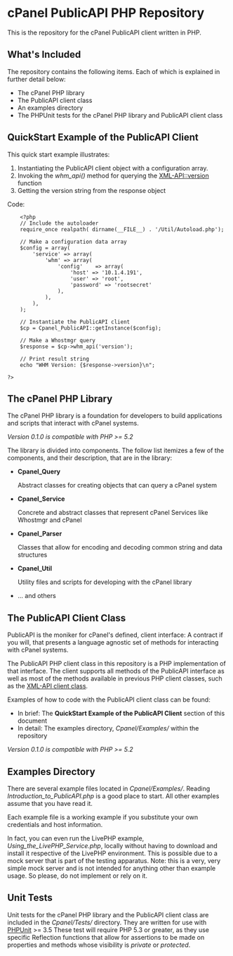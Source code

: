 # cPanel PublicAPI PHP Repository

This is the repository for the cPanel PublicAPI client written in PHP.

## What's Included
The repository contains the following items. Each of which is explained in
 further detail below:

* The cPanel PHP library
* The PublicAPI client class
* An examples directory
* The PHPUnit tests for the cPanel PHP library and PublicAPI client class

## QuickStart Example of the PublicAPI Client

This quick start example illustrates:

1. Instantiating the PublicAPI client object with a configuration array.
1. Invoking the *whm_api()* method for querying the
[XML-API::version][xmlapi_version] function
1. Getting the version string from the response object

Code:

        <?php    
        // Include the autoloader
        require_once realpath( dirname(__FILE__) . '/Util/Autoload.php');
        
        // Make a configuration data array
        $config = array(
            'service' => array(
                'whm' => array(
                    'config'    => array(
                        'host' => '10.1.4.191',
                        'user' => 'root',
                        'password' => 'rootsecret'
                    ),
                ),
            ),
        );
        
        // Instantiate the PublicAPI client
        $cp = Cpanel_PublicAPI::getInstance($config);
        
        // Make a Whostmgr query
        $response = $cp->whm_api('version');
        
        // Print result string
        echo "WHM Version: {$response->version}\n";
        
    ?>

## The cPanel PHP Library

The cPanel PHP library is a foundation for developers to build applications and
scripts that interact with cPanel systems.
 
_Version 0.1.0 is compatible with PHP >= 5.2_
 
The library is divided into components.  The follow list itemizes a few
of the components, and their description, that are in the library:

* **Cpanel_Query**

    Abstract classes for creating objects that can query a cPanel system

* **Cpanel_Service**

    Concrete and abstract classes that represent cPanel Services like Whostmgr
    and cPanel

* **Cpanel_Parser**

    Classes that allow for encoding and decoding common string and data
    structures

* **Cpanel_Util**

    Utility files and scripts for developing with the cPanel library

* ... and others 

## The PublicAPI Client Class

PublicAPI is the moniker for cPanel's defined, client interface: A contract if
you will, that presents a language agnostic set of methods for interacting with
cPanel systems.

The PublicAPI PHP client class in this repository is a PHP implementation of
that interface.  The client supports all methods of the PublicAPI interface as
well as most of the methods available in previous PHP client classes, such as
the [XML-API client class][XML-API_github].

Examples of how to code with the PublicAPI client class can be found:

* In brief: The **QuickStart Example of the PublicAPI Client** section of this
document
* In detail: The examples directory, _Cpanel/Examples/_ within the repository

_Version 0.1.0 is compatible with PHP >= 5.2_

## Examples Directory

There are several example files located in _Cpanel/Examples/_.  Reading
_Introduction_to_PublicAPI.php_ is a good place to start.  All other examples
assume that you have read it.

Each example file is a working example if you substitute your own credentials
and host information.

In fact, you can even run the LivePHP example, *Using_the_LivePHP_Service.php*,
locally without having to download and install it respective of the LivePHP
environment.  This is possible due to a mock server that is part of the testing
apparatus. Note: this is a very, very simple mock server and is not
intended for anything other than example usage.  So please, do not implement or
rely on it.

## Unit Tests

Unit tests for the cPanel PHP library and the PublicAPI client class are
included in the _Cpanel/Tests/_ directory.  They are written for use with
[PHPUnit][PHPUnit_mainpage] >= 3.5 These test will require PHP 5.3 or
greater, as they use specific Reflection functions that allow for assertions
to be made on properties and methods whose visibility is _private_ or 
_protected_.  

[XML-API_github]: http://github.com/CpanelInc/xmlapi-php "XML-API client class on GitHub"
[xmlapi_version]: http://docs.cpanel.net/twiki/bin/view/AllDocumentation/AutomationIntegration/DisplaycPanelWHMVersion "XML-API 'version'"
[PHPUnit_mainpage]: http://www.phpunit.de
